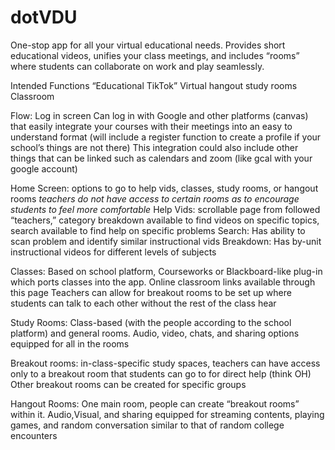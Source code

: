 # dotVDU
One-stop app for all your virtual educational needs. Provides short educational videos, unifies your class meetings, and includes “rooms” where students can collaborate on work and play seamlessly.


Intended Functions
“Educational TikTok”
Virtual hangout
study rooms
Classroom


Flow:
Log in screen
Can log in with Google and other platforms (canvas) that easily integrate your courses with their meetings into an easy to understand format (will include a register function to create a profile if your school’s things are not there)
This integration could also include other things that can be linked such as calendars and zoom (like gcal with your google account) 

Home Screen: options to go to help vids, classes, study rooms, or hangout rooms
*teachers do not have access to certain rooms as to encourage students to feel more comfortable*
Help Vids: scrollable page from followed “teachers,” category breakdown available to find videos on specific topics, search available to find help on specific problems
Search: Has ability to scan problem and identify similar instructional vids
Breakdown: Has by-unit instructional videos for different levels of subjects

Classes: Based on school platform, Courseworks or Blackboard-like plug-in which ports classes into the app. Online classroom links available through this page
Teachers can allow for breakout rooms to be set up where students can talk to each other without the rest of the class hear

Study Rooms: Class-based (with the people according to the school platform) and general rooms. Audio, video, chats, and sharing options equipped for all in the rooms

Breakout rooms: in-class-specific study spaces, teachers can have access only to a breakout room that students can go to for direct help (think OH)
Other breakout rooms can be created for specific groups

Hangout Rooms: One main room, people can create “breakout rooms” within it. Audio,Visual, and sharing equipped for streaming contents, playing games, and random conversation similar to that of random college encounters
